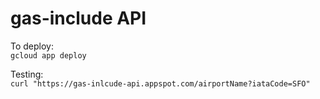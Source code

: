 # gas-include API

To deploy:   
```gcloud app deploy```

Testing:   
```curl "https://gas-inlcude-api.appspot.com/airportName?iataCode=SFO"```
